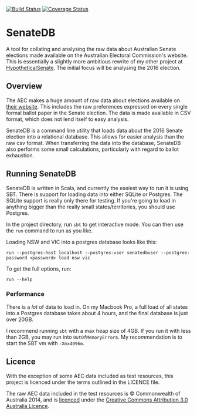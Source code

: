 [![Build Status](https://travis-ci.org/tmccarthy/SenateDB.svg?branch=master)](https://travis-ci.org/tmccarthy/SenateDB)
[![Coverage Status](https://coveralls.io/repos/github/tmccarthy/SenateDB/badge.svg?branch=master)](https://coveralls.io/github/tmccarthy/SenateDB?branch=master)

# SenateDB

A tool for collating and analysing the raw data about Australian Senate elections made available on the 
Australian Electoral Commission's website. This is essentially a slightly more ambitious rewrite of my 
other project at [HypotheticalSenate](https://github.com/tmccarthy/HypotheticalSenate). The initial focus
will be analysing the 2016 election.

## Overview

The AEC makes a huge amount of raw data about elections available on 
[their website](http://results.aec.gov.au/20499/Website/SenateDownloadsMenu-20499-Csv.htm). This includes the raw 
preferences expressed on every single formal ballot paper in the Senate election. The data is made available in CSV 
format, which does not lend itself to easy analysis.

SenateDB is a command line utility that loads data about the 2016 Senate election into a relational database. This 
allows for easier analysis than the raw csv format. When transferring the data into the database, SenateDB also performs
some small calculations, particularly with regard to ballot exhaustion.

## Running SenateDB

SenateDB is written in Scala, and currently the easiest way to run it is using SBT. There is support for loading data 
into either SQLite or Postgres. The SQLite support is really only there for testing. If you're going to load in anything
bigger than the really small states/territories, you should use Postgres.

In the project directory, run `sbt` to get interactive mode. You can then use the `run` command to run as you like.

Loading NSW and VIC into a postgres database looks like this:

```run --postgres-host localhost --postgres-user senatedbuser --postgres-password <password> load nsw vic```

To get the full options, run:

```run --help```

### Performance

There is a *lot* of data to load in. On my Macbook Pro, a full load of all states into a Postgres database takes about 4
hours, and the final database is just over 20GB.

I recommend running `sbt` with a max heap size of 4GB. If you run it with less than 2GB, you may run into 
`OutOfMemoryError`s. My recommendation is to start the SBT vm with `-Xmx4096m`.

## Licence

With the exception of some AEC data included as test resources, this project is licenced under the terms outlined in 
the LICENCE file.

The raw AEC data included in the test resources is © Commonwealth of Australia 2014, and is 
[licenced](http://www.aec.gov.au/footer/Copyright.htm) under the 
[Creative Commons Attribution 3.0 Australia Licence](http://creativecommons.org/licenses/by/3.0/au/).
